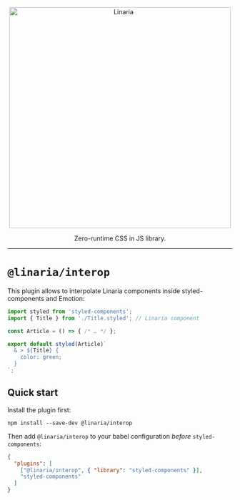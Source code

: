 <p align="center">
  <img alt="Linaria" src="https://raw.githubusercontent.com/callstack/linaria/HEAD/website/assets/linaria-logo@2x.png" width="496">
</p>

<p align="center">
Zero-runtime CSS in JS library.
</p>

---

# `@linaria/interop`

This plugin allows to interpolate Linaria components inside styled-components and Emotion:
```javascript
import styled from 'styled-components';
import { Title } from './Title.styled'; // Linaria component

const Article = () => { /* … */ };

export default styled(Article)`
  & > ${Title} {
    color: green;
  }
`;

```

## Quick start

Install the plugin first:

```
npm install --save-dev @linaria/interop
```

Then add `@linaria/interop` to your babel configuration *before* `styled-components`:

```JSON
{
  "plugins": [
    ["@linaria/interop", { "library": "styled-components" }],
    "styled-components"
  ]
}
```
